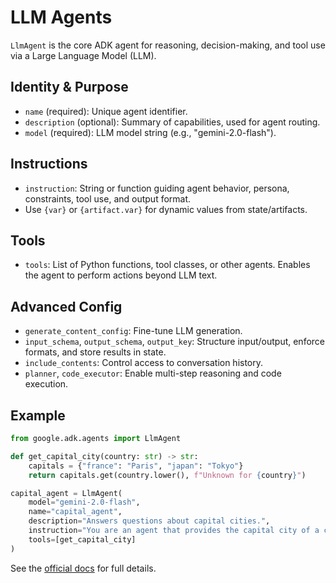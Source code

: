 # LLM Agents

`LlmAgent` is the core ADK agent for reasoning, decision-making, and tool use via a Large Language Model (LLM).

## Identity & Purpose
- `name` (required): Unique agent identifier.
- `description` (optional): Summary of capabilities, used for agent routing.
- `model` (required): LLM model string (e.g., "gemini-2.0-flash").

## Instructions
- `instruction`: String or function guiding agent behavior, persona, constraints, tool use, and output format.
- Use `{var}` or `{artifact.var}` for dynamic values from state/artifacts.

## Tools
- `tools`: List of Python functions, tool classes, or other agents. Enables the agent to perform actions beyond LLM text.

## Advanced Config
- `generate_content_config`: Fine-tune LLM generation.
- `input_schema`, `output_schema`, `output_key`: Structure input/output, enforce formats, and store results in state.
- `include_contents`: Control access to conversation history.
- `planner`, `code_executor`: Enable multi-step reasoning and code execution.

## Example
```python
from google.adk.agents import LlmAgent

def get_capital_city(country: str) -> str:
    capitals = {"france": "Paris", "japan": "Tokyo"}
    return capitals.get(country.lower(), f"Unknown for {country}")

capital_agent = LlmAgent(
    model="gemini-2.0-flash",
    name="capital_agent",
    description="Answers questions about capital cities.",
    instruction="You are an agent that provides the capital city of a country. Use the get_capital_city tool.",
    tools=[get_capital_city]
)
```

See the [official docs](https://google.github.io/adk-docs/agents/llm-agents/) for full details. 